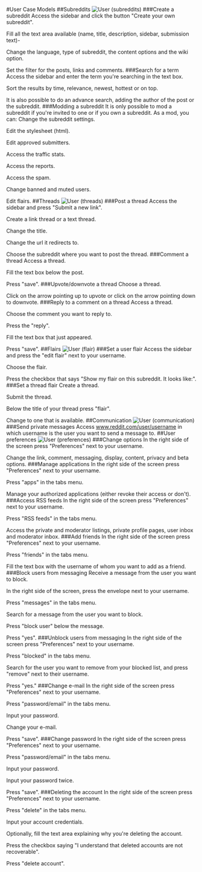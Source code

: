 #User Case Models
##Subreddits
![User (subreddits)](http://i.imgur.com/vOugXTu.png?1)
###Create a subreddit
Access the sidebar and click the button "Create your own subreddit".

Fill all the text area available (name, title, description, sidebar, submission text)-

Change the language, type of subreddit, the content options and the wiki option.

Set the filter for the posts, links and comments.
###Search for a term
Access the sidebar and enter the term you're searching in the text box.

Sort the results by time, relevance, newest, hottest or on top.

It is also possible to do an advance search, adding the author of the post or the subreddit.
###Modding a subreddit
It is only possible to mod a subreddit if you're invited to one or if you own a subreddit.
As a mod, you can:
Change the subreddit settings.

Edit the stylesheet (html).

Edit approved submitters.

Access the traffic stats.

Access the reports.

Access the spam.

Change banned and muted users.

Edit flairs.
##Threads
![User (threads)](http://i.imgur.com/xaRjfI1.png?1)
###Post a thread
Access the sidebar and press "Submit a new link".

Create a link thread or a text thread.

Change the title.

Change the url it redirects to.

Choose the subreddit where you want to post the thread.
###Comment a thread
Access a thread.

Fill the text box below the post.

Press "save".
###Upvote/downvote a thread
Choose a thread.

Click on the arrow pointing up to upvote or click on the arrow pointing down to downvote.
###Reply to a comment on a thread
Access a thread.

Choose the comment you want to reply to.

Press the "reply".

Fill the text box that just appeared.

Press "save".
##Flairs
![User (flair)](http://i.imgur.com/vhrEgUo.png?1)
###Set a user flair
Access the sidebar and press the "edit flair" next to your username.

Choose the flair.

Press the checkbox that says "Show my flair on this subreddit. It looks like:".
###Set a thread flair
Create a thread.

Submit the thread.

Below the title of your thread press "flair".

Change to one that is available.
##Communication
![User (communication)](http://i.imgur.com/w8ho3XX.png?1)
###Send private messages
Access www.reddit.com/user/username in which username is the user you want to send a message to.
##User preferences
![User (preferences)](http://i.imgur.com/Y95p4xM.png?1)
###Change options
In the right side of the screen press "Preferences" next to your username.

Change the link, comment, messaging, display, content, privacy and beta options.
###Manage applications
In the right side of the screen press "Preferences" next to your username.

Press "apps" in the tabs menu.

Manage your authorized applications (either revoke their access or don't).
###Access RSS feeds
In the right side of the screen press "Preferences" next to your username.

Press "RSS feeds" in the tabs menu.

Access the private and moderator listings, private profile pages, user inbox and moderator inbox.
###Add friends
In the right side of the screen press "Preferences" next to your username.

Press "friends" in the tabs menu.

Fill the text box with the username of whom you want to add as a friend.
###Block users from messaging
Receive a message from the user you want to block.

In the right side of the screen, press the envelope next to your username.

Press "messages" in the tabs menu.

Search for a message from the user you want to block.

Press "block user" below the message.

Press "yes".
###Unblock users from messaging
In the right side of the screen press "Preferences" next to your username.

Press "blocked" in the tabs menu.

Search for the user you want to remove from your blocked list, and press "remove" next to their username.

Press "yes."
###Change e-mail
In the right side of the screen press "Preferences" next to your username.

Press "password/email" in the tabs menu.

Input your password.

Change your e-mail.

Press "save".
###Change password
In the right side of the screen press "Preferences" next to your username.

Press "password/email" in the tabs menu.

Input your password.

Input your password twice.

Press "save".
###Deleting the account
In the right side of the screen press "Preferences" next to your username.

Press "delete" in the tabs menu.

Input your account credentials.

Optionally, fill the text area explaining why you're deleting the account.

Press the checkbox saying "I understand that deleted accounts are not recoverable".

Press "delete account".